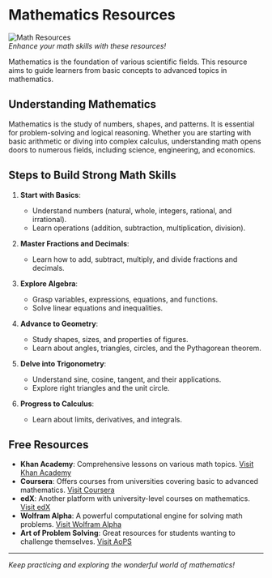 # Mathematics Resources

![Math Resources](https://via.placeholder.com/150/4CAF50/FFFFFF/?text=Math)  
*Enhance your math skills with these resources!*

Mathematics is the foundation of various scientific fields. This resource aims to guide learners from basic concepts to advanced topics in mathematics.

## Understanding Mathematics

Mathematics is the study of numbers, shapes, and patterns. It is essential for problem-solving and logical reasoning. Whether you are starting with basic arithmetic or diving into complex calculus, understanding math opens doors to numerous fields, including science, engineering, and economics.

## Steps to Build Strong Math Skills

1. **Start with Basics**:  
   - Understand numbers (natural, whole, integers, rational, and irrational).  
   - Learn operations (addition, subtraction, multiplication, division).

2. **Master Fractions and Decimals**:  
   - Learn how to add, subtract, multiply, and divide fractions and decimals.

3. **Explore Algebra**:  
   - Grasp variables, expressions, equations, and functions.  
   - Solve linear equations and inequalities.

4. **Advance to Geometry**:  
   - Study shapes, sizes, and properties of figures.  
   - Learn about angles, triangles, circles, and the Pythagorean theorem.

5. **Delve into Trigonometry**:  
   - Understand sine, cosine, tangent, and their applications.  
   - Explore right triangles and the unit circle.

6. **Progress to Calculus**:  
   - Learn about limits, derivatives, and integrals.

## Free Resources

- **Khan Academy**: Comprehensive lessons on various math topics. [Visit Khan Academy](https://www.khanacademy.org)
- **Coursera**: Offers courses from universities covering basic to advanced mathematics. [Visit Coursera](https://www.coursera.org)
- **edX**: Another platform with university-level courses on mathematics. [Visit edX](https://www.edx.org)
- **Wolfram Alpha**: A powerful computational engine for solving math problems. [Visit Wolfram Alpha](https://www.wolframalpha.com)
- **Art of Problem Solving**: Great resources for students wanting to challenge themselves. [Visit AoPS](https://artofproblemsolving.com)

---

*Keep practicing and exploring the wonderful world of mathematics!*
